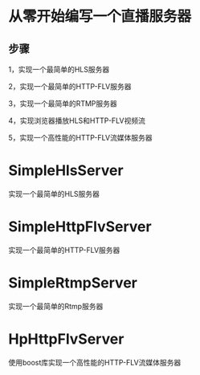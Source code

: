 # **从零开始编写一个直播服务器**

## **步骤**

1，实现一个最简单的HLS服务器

2，实现一个最简单的HTTP-FLV服务器

3，实现一个最简单的RTMP服务器

4，实现浏览器播放HLS和HTTP-FLV视频流

5，实现一个高性能的HTTP-FLV流媒体服务器



# SimpleHlsServer

实现一个最简单的HLS服务器



# SimpleHttpFlvServer

实现一个最简单的HTTP-FLV服务器



# SimpleRtmpServer

实现一个最简单的Rtmp服务器


# HpHttpFlvServer
使用boost库实现一个高性能的HTTP-FLV流媒体服务器


